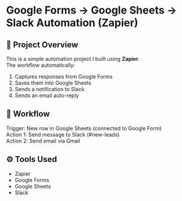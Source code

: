 # Google Forms → Google Sheets → Slack Automation (Zapier)

## 📌 Project Overview
This is a simple automation project I built using **Zapier**.  
The workflow automatically:
1. Captures responses from Google Forms
2. Saves them into Google Sheets
3. Sends a notification to Slack
4. Sends an email auto-reply

## 🚀 Workflow
Trigger: New row in Google Sheets (connected to Google Form)  
Action 1: Send message to Slack (#new-leads)  
Action 2: Send email via Gmail  

## ⚙️ Tools Used
- Zapier
- Google Forms
- Google Sheets
- Slack
